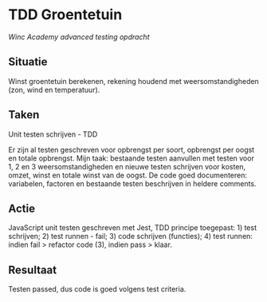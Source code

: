 # TDD Groentetuin
*Winc Academy advanced testing opdracht*

## Situatie
Winst groentetuin berekenen, rekening houdend met weersomstandigheden (zon, wind en temperatuur).

## Taken
Unit testen schrijven - TDD

Er zijn al testen geschreven voor opbrengst per soort, opbrengst per oogst en totale opbrengst. Mijn taak: bestaande testen aanvullen met testen voor 1, 2 en 3 weersomstandigheden en nieuwe testen schrijven voor kosten, omzet, winst en totale winst van de oogst. De code goed documenteren: variabelen, factoren en bestaande testen beschrijven in heldere comments.

## Actie
JavaScript unit testen geschreven met Jest, TDD principe toegepast: 1) test schrijven; 2) test runnen - fail; 3) code schrijven (functies); 4) test runnen: indien fail > refactor code (3), indien pass > klaar.

## Resultaat
Testen passed, dus code is goed volgens test criteria.
